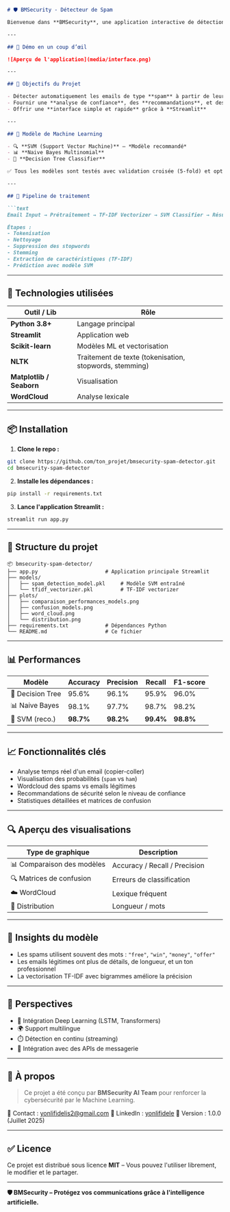 
````markdown
# 🛡️ BMSecurity - Détecteur de Spam

Bienvenue dans **BMSecurity**, une application interactive de détection de spams par apprentissage automatique (ML) et traitement du langage naturel (NLP). Elle vous permet d’analyser des emails pour déterminer s’ils sont **légitimes** ou **malveillants (spams)** à l’aide de modèles pré-entraînés.

---

## 🚀 Démo en un coup d’œil

![Aperçu de l'application](media/interface.png)

---

## 🎯 Objectifs du Projet

- Détecter automatiquement les emails de type **spam** à partir de leur contenu textuel
- Fournir une **analyse de confiance**, des **recommandations**, et des **visualisations**
- Offrir une **interface simple et rapide** grâce à **Streamlit**

---

## 🧠 Modèle de Machine Learning

- 🔍 **SVM (Support Vector Machine)** – *Modèle recommandé*
- 📊 **Naive Bayes Multinomial**
- 🌳 **Decision Tree Classifier**

✅ Tous les modèles sont testés avec validation croisée (5-fold) et optimisés avec `GridSearchCV`.

---

## 🧪 Pipeline de traitement

```text
Email Input → Prétraitement → TF-IDF Vectorizer → SVM Classifier → Résultat

Étapes :
- Tokenisation
- Nettoyage
- Suppression des stopwords
- Stemming
- Extraction de caractéristiques (TF-IDF)
- Prédiction avec modèle SVM
````

---

## 🧰 Technologies utilisées

| Outil / Lib              | Rôle                                                    |
| ------------------------ | ------------------------------------------------------- |
| **Python 3.8+**          | Langage principal                                       |
| **Streamlit**            | Application web                                         |
| **Scikit-learn**         | Modèles ML et vectorisation                             |
| **NLTK**                 | Traitement de texte (tokenisation, stopwords, stemming) |
| **Matplotlib / Seaborn** | Visualisation                                           |
| **WordCloud**            | Analyse lexicale                                        |

---

## 📦 Installation

1. **Clone le repo :**

```bash
git clone https://github.com/ton_projet/bmsecurity-spam-detector.git
cd bmsecurity-spam-detector
```

2. **Installe les dépendances :**

```bash
pip install -r requirements.txt
```

3. **Lance l'application Streamlit :**

```bash
streamlit run app.py
```

---

## 📂 Structure du projet

```text
📦 bmsecurity-spam-detector/
├── app.py                      # Application principale Streamlit
├── models/
│   ├── spam_detection_model.pkl     # Modèle SVM entraîné
│   └── tfidf_vectorizer.pkl         # TF-IDF vectorizer
├── plots/
│   ├── comparaison_performances_models.png
│   ├── confusion_models.png
│   ├── word_cloud.png
│   └── distribution.png
├── requirements.txt            # Dépendances Python
└── README.md                   # Ce fichier
```

---

## 📊 Performances

| Modèle           | Accuracy  | Precision | Recall    | F1-score  |
| ---------------- | --------- | --------- | --------- | --------- |
| 🌳 Decision Tree | 95.6%     | 96.1%     | 95.9%     | 96.0%     |
| 📊 Naive Bayes   | 98.1%     | 97.7%     | 98.7%     | 98.2%     |
| 🎯 SVM (reco.)   | **98.7%** | **98.2%** | **99.4%** | **98.8%** |

---

## 📈 Fonctionnalités clés

* Analyse temps réel d'un email (copier-coller)
* Visualisation des probabilités (`spam` vs `ham`)
* Wordcloud des spams vs emails légitimes
* Recommandations de sécurité selon le niveau de confiance
* Statistiques détaillées et matrices de confusion

---

## 🔍 Aperçu des visualisations

| Type de graphique          | Description                   |
| -------------------------- | ----------------------------- |
| 📊 Comparaison des modèles | Accuracy / Recall / Precision |
| 🔍 Matrices de confusion   | Erreurs de classification     |
| ☁️ WordCloud               | Lexique fréquent              |
| 📏 Distribution            | Longueur / mots               |

---

## 🧠 Insights du modèle

* Les spams utilisent souvent des mots : `"free"`, `"win"`, `"money"`, `"offer"`
* Les emails légitimes ont plus de détails, de longueur, et un ton professionnel
* La vectorisation TF-IDF avec bigrammes améliore la précision

---

## 🔐 Perspectives

* 🔮 Intégration Deep Learning (LSTM, Transformers)
* 🌍 Support multilingue
* ⏱️ Détection en continu (streaming)
* 🔗 Intégration avec des APIs de messagerie

---

## 👤 À propos

> Ce projet a été conçu par **BMSecurity AI Team** pour renforcer la cybersécurité par le Machine Learning.

📧 Contact : [yonlifidelis2@gmail.com](mailto:yonlifidelis2@gmail.com)
🔗 LinkedIn : [yonlifidele](https://www.linkedin.com/in/yonlifidele)
📅 Version : 1.0.0 (Juillet 2025)

---

## ✅ Licence

Ce projet est distribué sous licence **MIT** – Vous pouvez l'utiliser librement, le modifier et le partager.

---

**🛡️ BMSecurity – Protégez vos communications grâce à l'intelligence artificielle.**

```
